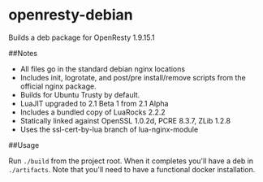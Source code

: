 # openresty-debian
Builds a deb package for OpenResty 1.9.15.1

##Notes

* All files go in the standard debian nginx locations
* Includes init, logrotate, and post/pre install/remove scripts from the official nginx package.
* Builds for Ubuntu Trusty by default.
* LuaJIT upgraded to 2.1 Beta 1 from 2.1 Alpha
* Includes a bundled copy of LuaRocks 2.2.2
* Statically linked against OpenSSL 1.0.2d, PCRE 8.3.7, ZLib 1.2.8
* Uses the ssl-cert-by-lua branch of lua-nginx-module


##Usage

Run ```./build``` from the project root. When it completes you'll have a deb in ```./artifacts```.
Note that you'll need to have a functional docker installation.
